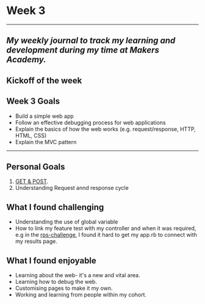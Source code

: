 # Week 3

---
_My weekly journal to track my learning and development during my time at Makers Academy._
---
Kickoff of the week 
---
## Week 3 Goals
- Build a simple web app
- Follow an effective debugging process for web applications
- Explain the basics of how the web works (e.g. request/response, HTTP, HTML, CSS)
- Explain the MVC pattern

---
## Personal Goals
1. [GET & POST](https://github.com/Pi-hils/Battle_Challenge).
2. Understanding Request annd response cycle

## What I found challenging
- Understanding the use of global variable
- How to link my feature test with my controller and when it was required, e.g in the [rps-challenge](https://github.com/Pi-hils/rps-challenge-1), I found it hard to get my app.rb to connect with my results page.


## What I found enjoyable
- Learning about the web- it's a new and vital area.
- Learning how to debug the web.
- Customising pages to make it my own.
- Working and learning from people within my cohort.
